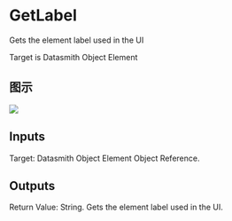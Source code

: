 # GetLabel

Gets the element label used in the UI

Target is Datasmith Object Element

## 图示

![]($-20221218-18371408.png)

## Inputs

Target: Datasmith Object Element Object Reference.  

## Outputs

Return Value: String. Gets the element label used in the UI.

